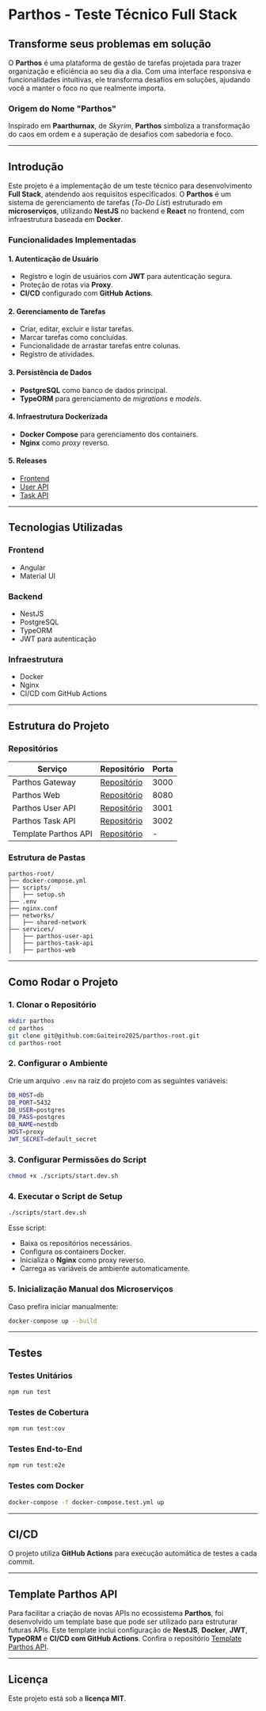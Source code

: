# Parthos - Teste Técnico Full Stack

## Transforme seus problemas em solução

O **Parthos** é uma plataforma de gestão de tarefas projetada para trazer organização e eficiência ao seu dia a dia. Com uma interface responsiva e funcionalidades intuitivas, ele transforma desafios em soluções, ajudando você a manter o foco no que realmente importa.

### Origem do Nome "Parthos"
Inspirado em **Paarthurnax**, de *Skyrim*, **Parthos** simboliza a transformação do caos em ordem e a superação de desafios com sabedoria e foco.

---

## Introdução

Este projeto é a implementação de um teste técnico para desenvolvimento **Full Stack**, atendendo aos requisitos especificados. O **Parthos** é um sistema de gerenciamento de tarefas (*To-Do List*) estruturado em **microserviços**, utilizando **NestJS** no backend e **React** no frontend, com infraestrutura baseada em **Docker**.

### Funcionalidades Implementadas

#### 1. Autenticação de Usuário
- Registro e login de usuários com **JWT** para autenticação segura.
- Proteção de rotas via **Proxy**.
- **CI/CD** configurado com **GitHub Actions**.

#### 2. Gerenciamento de Tarefas
- Criar, editar, excluir e listar tarefas.
- Marcar tarefas como concluídas.
- Funcionalidade de arrastar tarefas entre colunas.
- Registro de atividades.

#### 3. Persistência de Dados
- **PostgreSQL** como banco de dados principal.
- **TypeORM** para gerenciamento de *migrations* e *models*.

#### 4. Infraestrutura Dockerizada
- **Docker Compose** para gerenciamento dos containers.
- **Nginx** como *proxy* reverso.

#### 5. Releases
- [Frontend](https://github.com/Gaiteiro2025/parthos-web/releases/tag/v1.0.0)
- [User API](https://github.com/Gaiteiro2025/parthos-user-api/releases/tag/v1.0.0)
- [Task API](https://github.com/Gaiteiro2025/parthos-task-api/releases/tag/v1.0.0)

---

## Tecnologias Utilizadas

### Frontend
- Angular
- Material UI

### Backend
- NestJS
- PostgreSQL
- TypeORM
- JWT para autenticação

### Infraestrutura
- Docker
- Nginx
- CI/CD com GitHub Actions

---

## Estrutura do Projeto

### Repositórios

| Serviço            | Repositório | Porta |
|--------------------|-------------|-------|
| Parthos Gateway    | [Repositório](https://github.com/Gaiteiro2025/parthos-root.git) | 3000  |
| Parthos Web        | [Repositório](https://github.com/Gaiteiro2025/parthos-web.git) | 8080  |
| Parthos User API   | [Repositório](https://github.com/Gaiteiro2025/parthos-user-api.git) | 3001  |
| Parthos Task API   | [Repositório](https://github.com/Gaiteiro2025/parthos-task-api.git) | 3002  |
| Template Parthos API | [Repositório](https://github.com/Gaiteiro2025/template-parthos-api.git) | - |

### Estrutura de Pastas

```
parthos-root/
├── docker-compose.yml
├── scripts/
│   ├── setup.sh
├── .env
├── nginx.conf
├── networks/
│   ├── shared-network
├── services/
│   ├── parthos-user-api
│   ├── parthos-task-api
│   ├── parthos-web
```

---

## Como Rodar o Projeto

### 1. Clonar o Repositório
```sh
mkdir parthos
cd parthos
git clone git@github.com:Gaiteiro2025/parthos-root.git
cd parthos-root
```

### 2. Configurar o Ambiente
Crie um arquivo `.env` na raiz do projeto com as seguintes variáveis:
```sh
DB_HOST=db
DB_PORT=5432
DB_USER=postgres
DB_PASS=postgres
DB_NAME=nestdb
HOST=proxy
JWT_SECRET=default_secret
```

### 3. Configurar Permissões do Script
```sh
chmod +x ./scripts/start.dev.sh
```

### 4. Executar o Script de Setup
```sh
./scripts/start.dev.sh
```
Esse script:
- Baixa os repositórios necessários.
- Configura os containers Docker.
- Inicializa o **Nginx** como proxy reverso.
- Carrega as variáveis de ambiente automaticamente.

### 5. Inicialização Manual dos Microserviços
Caso prefira iniciar manualmente:
```sh
docker-compose up --build
```

---

## Testes

### Testes Unitários
```sh
npm run test
```
### Testes de Cobertura
```sh
npm run test:cov
```
### Testes End-to-End
```sh
npm run test:e2e
```
### Testes com Docker
```sh
docker-compose -f docker-compose.test.yml up
```

---

## CI/CD
O projeto utiliza **GitHub Actions** para execução automática de testes a cada commit.

---

## Template Parthos API

Para facilitar a criação de novas APIs no ecossistema **Parthos**, foi desenvolvido um template base que pode ser utilizado para estruturar futuras APIs. Este template inclui configuração de **NestJS**, **Docker**, **JWT**, **TypeORM** e **CI/CD com GitHub Actions**. Confira o repositório [Template Parthos API](https://github.com/Gaiteiro2025/template-parthos-api.git).

---

## Licença
Este projeto está sob a **licença MIT**.

